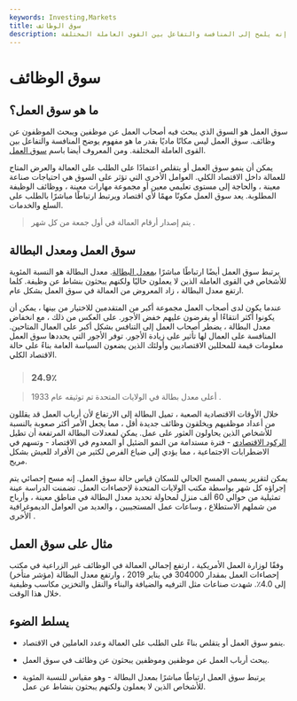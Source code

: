 ```yaml
---
keywords: Investing,Markets
title: سوق الوظائف
description: سوق العمل هو سوق يبحث فيه أصحاب العمل عن موظفين ويبحث الموظفون عن وظائف. إنه يلمح إلى المنافسة والتفاعل بين القوى العاملة المختلفة.
---
```


# سوق الوظائف
## ما هو سوق العمل؟

سوق العمل هو السوق الذي يبحث فيه أصحاب العمل عن موظفين ويبحث الموظفون عن وظائف. سوق العمل ليس مكانًا ماديًا بقدر ما هو مفهوم يوضح المنافسة والتفاعل بين القوى العاملة المختلفة. ومن المعروف أيضا باسم [سوق العمل](/labor-market).

يمكن أن ينمو سوق العمل أو يتقلص اعتمادًا على الطلب على العمالة والعرض المتاح للعمالة داخل الاقتصاد الكلي. العوامل الأخرى التي تؤثر على السوق هي احتياجات صناعة معينة ، والحاجة إلى مستوى تعليمي معين أو مجموعة مهارات معينة ، ووظائف الوظيفة المطلوبة. يعد سوق العمل مكونًا مهمًا لأي اقتصاد ويرتبط ارتباطًا مباشرًا بالطلب على السلع والخدمات.

> يتم إصدار أرقام العمالة في أول جمعة من كل شهر .

>

## سوق العمل ومعدل البطالة

يرتبط سوق العمل أيضًا ارتباطًا مباشرًا [بمعدل البطالة](/unemploymentrate). معدل البطالة هو النسبة المئوية للأشخاص في القوى العاملة الذين لا يعملون حاليًا ولكنهم يبحثون بنشاط عن وظيفة. كلما ارتفع معدل البطالة ، زاد المعروض من العمالة في سوق العمل بشكل عام.

عندما يكون لدى أصحاب العمل مجموعة أكبر من المتقدمين للاختيار من بينها ، يمكن أن يكونوا أكثر انتقاءًا أو يفرضون عليهم خفض الأجور. على العكس من ذلك ، مع انخفاض معدل البطالة ، يضطر أصحاب العمل إلى التنافس بشكل أكبر على العمال المتاحين. المنافسة على العمال لها تأثير على زيادة الأجور. توفر الأجور التي يحددها سوق العمل معلومات قيمة للمحللين الاقتصاديين وأولئك الذين يضعون السياسة العامة بناءً على حالة الاقتصاد الكلي.

> ### 24.9٪

> أعلى معدل بطالة في الولايات المتحدة تم توثيقه عام 1933 .

>

خلال الأوقات الاقتصادية الصعبة ، تميل البطالة إلى الارتفاع لأن أرباب العمل قد يقللون من أعداد موظفيهم ويخلقون وظائف جديدة أقل ، مما يجعل الأمر أكثر صعوبة بالنسبة للأشخاص الذين يحاولون العثور على عمل. يمكن لمعدلات البطالة المرتفعة أن تطيل [الركود الاقتصادي](/stagnation) - فترة مستدامة من النمو الضئيل أو المعدوم في الاقتصاد - وتسهم في الاضطرابات الاجتماعية ، مما يؤدي إلى ضياع الفرص لكثير من الأفراد للعيش بشكل مريح.

يمكن لتقرير يسمى المسح الحالي للسكان قياس حالة سوق العمل. إنه مسح إحصائي يتم إجراؤه كل شهر بواسطة مكتب الولايات المتحدة لإحصاءات العمل. تضمنت الدراسة عينة تمثيلية من حوالي 60 ألف منزل لمحاولة تحديد معدل البطالة في مناطق معينة ، وأرباح من شملهم الاستطلاع ، وساعات عمل المستجيبين ، والعديد من العوامل الديموغرافية الأخرى .

## مثال على سوق العمل

وفقًا لوزارة العمل الأمريكية ، ارتفع إجمالي العمالة في الوظائف غير الزراعية في مكتب إحصاءات العمل بمقدار 304000 في يناير 2019 ، وارتفع معدل البطالة (مؤشر متأخر) إلى 4.0٪. شهدت صناعات مثل الترفيه والضيافة والبناء والنقل والتخزين مكاسب وظيفية خلال هذا الوقت.

## يسلط الضوء

- ينمو سوق العمل أو يتقلص بناءً على الطلب على العمالة وعدد العاملين في الاقتصاد.

- يبحث أرباب العمل عن موظفين وموظفين يبحثون عن وظائف في سوق العمل.

- يرتبط سوق العمل ارتباطًا مباشرًا بمعدل البطالة - وهو مقياس للنسبة المئوية للأشخاص الذين لا يعملون ولكنهم يبحثون بنشاط عن عمل.

